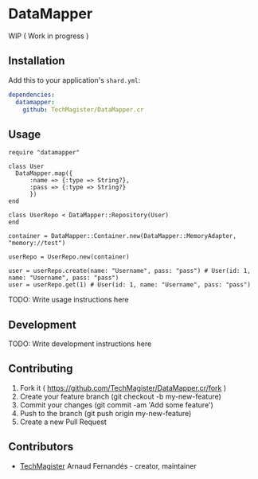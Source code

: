 # DataMapper

WIP ( Work in progress )

## Installation


Add this to your application's `shard.yml`:

```yaml
dependencies:
  datamapper:
    github: TechMagister/DataMapper.cr
```


## Usage


```crystal
require "datamapper"

class User
  DataMapper.map({
      :name => {:type => String?},
      :pass => {:type => String?}
      })
end

class UserRepo < DataMapper::Repository(User)
end

container = DataMapper::Container.new(DataMapper::MemoryAdapter, "memory://test")

userRepo = UserRepo.new(container)

user = userRepo.create(name: "Username", pass: "pass") # User(id: 1, name: "Username", pass: "pass")
user = userRepo.get(1) # User(id: 1, name: "Username", pass: "pass")
```


TODO: Write usage instructions here

## Development

TODO: Write development instructions here

## Contributing

1. Fork it ( https://github.com/TechMagister/DataMapper.cr/fork )
2. Create your feature branch (git checkout -b my-new-feature)
3. Commit your changes (git commit -am 'Add some feature')
4. Push to the branch (git push origin my-new-feature)
5. Create a new Pull Request

## Contributors

- [TechMagister](https://github.com/TechMagister) Arnaud Fernandés - creator, maintainer
